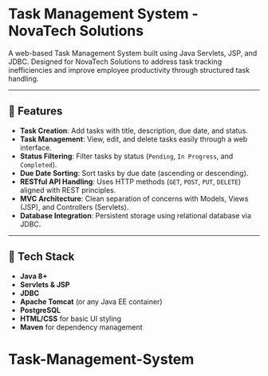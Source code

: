 # Task Management System - NovaTech Solutions

A web-based Task Management System built using Java Servlets, JSP, and JDBC. Designed for NovaTech Solutions to address task tracking inefficiencies and improve employee productivity through structured task handling.

---

## 🚀 Features

- **Task Creation**: Add tasks with title, description, due date, and status.
- **Task Management**: View, edit, and delete tasks easily through a web interface.
- **Status Filtering**: Filter tasks by status (`Pending`, `In Progress`, and `Completed`).
- **Due Date Sorting**: Sort tasks by due date (ascending or descending).
- **RESTful API Handling**: Uses HTTP methods (`GET`, `POST`, `PUT`, `DELETE`) aligned with REST principles.
- **MVC Architecture**: Clean separation of concerns with Models, Views (JSP), and Controllers (Servlets).
- **Database Integration**: Persistent storage using relational database via JDBC.

---

## 🧰 Tech Stack

- **Java 8+**
- **Servlets & JSP**
- **JDBC**
- **Apache Tomcat** (or any Java EE container)
- **PostgreSQL**
- **HTML/CSS** for basic UI styling
- **Maven** for dependency management

# Task-Management-System
